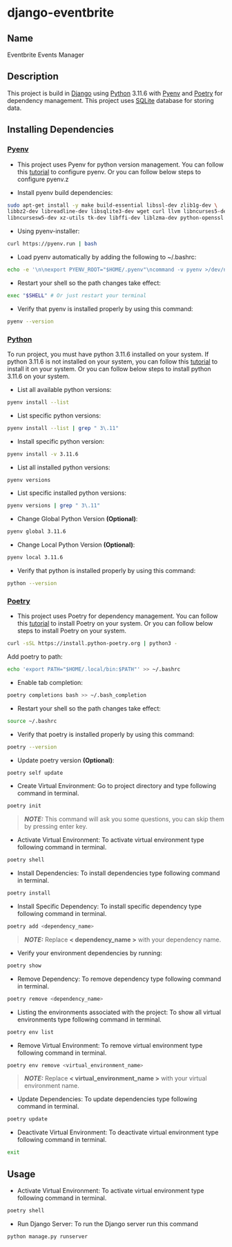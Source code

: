 # django-eventbrite

## Name

Eventbrite Events Manager

## Description

This project is build in [Django](https://www.djangoproject.com/) using [Python](https://www.python.org/) 3.11.6 with [Pyenv](https://realpython.com/intro-to-pyenv/) and [Poetry](https://python-poetry.org/) for dependency management. This project uses [SQLite](https://www.sqlite.org/index.html) database for storing data.

## Installing Dependencies

### [Pyenv](https://realpython.com/intro-to-pyenv/)

- This project uses Pyenv for python version management. You can follow this [tutorial](https://realpython.com/intro-to-pyenv/) to configure pyenv. Or you can follow below steps to configure pyenv.z

- Install pyenv build dependencies:

```bash
sudo apt-get install -y make build-essential libssl-dev zlib1g-dev \
libbz2-dev libreadline-dev libsqlite3-dev wget curl llvm libncurses5-dev \
libncursesw5-dev xz-utils tk-dev libffi-dev liblzma-dev python-openssl
```

- Using pyenv-installer:

```bash
curl https://pyenv.run | bash
```

- Load pyenv automatically by adding
the following to ~/.bashrc:

```bash
echo -e '\n\nexport PYENV_ROOT="$HOME/.pyenv"\ncommand -v pyenv >/dev/null || export PATH="$PYENV_ROOT/bin:$PATH"\neval "$(pyenv init -)"' >> ~/.bashrc
```

- Restart your shell so the path changes take effect:

```bash
exec "$SHELL" # Or just restart your terminal
```

- Verify that pyenv is installed properly by using this command:

```bash
pyenv --version
```

### [Python](https://www.python.org/)

To run project, you must have python 3.11.6 installed on your system.
If python 3.11.6 is not installed on your system, you can follow this [tutorial](https://realpython.com/intro-to-pyenv/) to install it on your system. Or you can follow below steps to install python 3.11.6 on your system.

- List all available python versions:

```bash
pyenv install --list
```

- List specific python versions:

```bash
pyenv install --list | grep " 3\.11"
```

- Install specific python version:

```bash
pyenv install -v 3.11.6
```

- List all installed python versions:

```bash
pyenv versions
```

- List specific installed python versions:

```bash
pyenv versions | grep " 3\.11"
```

- Change Global Python Version **(Optional)**:

```bash
pyenv global 3.11.6
```

- Change Local Python Version **(Optional)**:

```bash
pyenv local 3.11.6
```

- Verify that python is installed properly by using this command:

```bash
python --version
```

### [Poetry](https://python-poetry.org/)

- This project uses Poetry for dependency management. You can follow this [tutorial](https://python-poetry.org/docs/#installation) to install Poetry on your system. Or you can follow below steps to install Poetry on your system.

```bash
curl -sSL https://install.python-poetry.org | python3 -
```

Add poetry to path:

```bash
echo 'export PATH="$HOME/.local/bin:$PATH"' >> ~/.bashrc
```

- Enable tab completion:

```bash
poetry completions bash >> ~/.bash_completion
```

- Restart your shell so the path changes take effect:

```bash
source ~/.bashrc
```

- Verify that poetry is installed properly by using this command:

```bash
poetry --version
```

- Update poetry version **(Optional)**:

```bash
poetry self update
```

- Create Virtual Environment:
Go to project directory and type following command in terminal.

```bash
poetry init
```

> **_NOTE:_** This command will ask you some questions, you can skip them by pressing enter key.

- Activate Virtual Environment:
To activate virtual environment type following command in terminal.

```bash
poetry shell
```

- Install Dependencies:
To install dependencies type following command in terminal.

```bash
poetry install
```

- Install Specific Dependency:
To install specific dependency type following command in terminal.

```bash
poetry add <dependency_name>
```

> **_NOTE:_** Replace **< dependency_name >** with your dependency name.

- Verify your environment dependencies by running:

```bash
poetry show
```

- Remove Dependency:
To remove dependency type following command in terminal.

```bash
poetry remove <dependency_name>
```

- Listing the environments associated with the project:
To show all virtual environments type following command in terminal.

```bash
poetry env list
```

- Remove Virtual Environment:
To remove virtual environment type following command in terminal.

```bash
poetry env remove <virtual_environment_name>
```

> **_NOTE:_** Replace **< virtual_environment_name >** with your virtual environment name.

- Update Dependencies:
To update dependencies type following command in terminal.

```bash
poetry update
```

- Deactivate Virtual Environment:
To deactivate virtual environment type following command in terminal.

```bash
exit
```

## Usage

- Activate Virtual Environment:
To activate virtual environment type following command in terminal.

```bash
poetry shell
```

- Run Django Server:
To run the Django server run this command

```bash
python manage.py runserver
```
